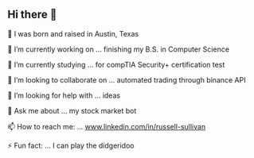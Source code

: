 ## Hi there 👋

👶 I was born and raised in Austin, Texas

🔭 I’m currently working on ... finishing my B.S. in Computer Science

🌱 I’m currently studying ... for compTIA Security+ certification test

👯 I’m looking to collaborate on ... automated trading through binance API

🤔 I’m looking for help with ... ideas

💬 Ask me about ... my stock market bot

📫 How to reach me: ... www.linkedin.com/in/russell-sullivan

⚡ Fun fact: ... I can play the didgeridoo

